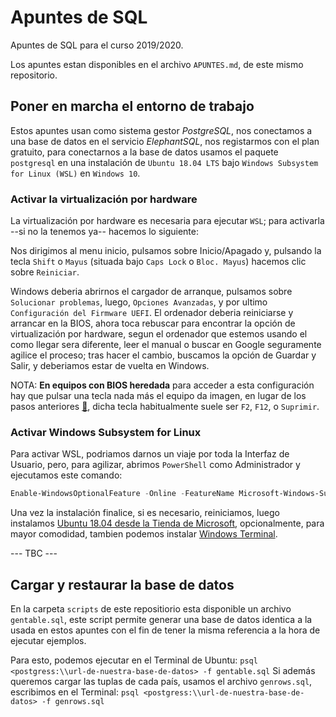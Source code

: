# Apuntes de SQL
Apuntes de SQL para el curso 2019/2020.

Los apuntes estan disponibles en el archivo `APUNTES.md`, de este mismo repositorio.

## Poner en marcha el entorno de trabajo
Estos apuntes usan como sistema gestor *PostgreSQL*, nos conectamos a una base de datos en el servicio *ElephantSQL*, nos registarmos con el plan gratuito, para conectarnos a la base de datos usamos el paquete `postgresql` en una instalación de `Ubuntu 18.04 LTS` bajo `Windows Subsystem for Linux (WSL)` en `Windows 10`.

### Activar la virtualización por hardware
La virtualización por hardware es necesaria para ejecutar `WSL`; para activarla --si no la tenemos ya-- hacemos lo siguiente:

Nos dirigimos al menu inicio, pulsamos sobre Inicio/Apagado y, pulsando la tecla `Shift` o `Mayus` (situada bajo `Caps Lock` o `Bloc. Mayus`) hacemos clic sobre `Reiniciar`.

Windows deberia abrirnos el cargador de arranque, pulsamos sobre `Solucionar problemas`, luego, `Opciones Avanzadas`, y por ultimo `Configuración del Firmware UEFI`. El ordenador deberia reiniciarse y arrancar en la BIOS, ahora toca rebuscar para encontrar la opción de virtualización por hardware, segun el ordenador que estemos usando el como llegar sera diferente, leer el manual o buscar en Google seguramente agilice el proceso; tras hacer el cambio, buscamos la opción de Guardar y Salir, y deberiamos estar de vuelta en Windows.

NOTA: **En equipos con BIOS heredada** para acceder a esta configuración hay que pulsar una tecla nada más el equipo da imagen, en lugar de los pasos anteriores [💩](https://www.google.com/search?q=uefi+memes&tbm=isch), dicha tecla habitualmente suele ser `F2`, `F12`, o `Suprimir`.

### Activar Windows Subsystem for Linux
Para activar WSL, podriamos darnos un viaje por toda la Interfaz de Usuario, pero, para agilizar, abrimos `PowerShell` como Administrador y ejecutamos este comando:

```powershell
Enable-WindowsOptionalFeature -Online -FeatureName Microsoft-Windows-Subsystem-Linux
```

Una vez la instalación finalice, si es necesario, reiniciamos, luego instalamos [Ubuntu 18.04 desde la Tienda de Microsoft](https://www.microsoft.com/store/apps/9N9TNGVNDL3Q), opcionalmente, para mayor comodidad, tambien podemos instalar [Windows Terminal](https://aka.ms/windowsterminal).

--- TBC ---

## Cargar y restaurar la base de datos
En la carpeta `scripts` de este repositiorio esta disponible un archivo `gentable.sql`, este script permite generar una base de datos identica a la usada en estos apuntes con el fin de tener la misma referencia a la hora de ejecutar ejemplos.

Para esto, podemos ejecutar en el Terminal de Ubuntu: `psql <postgress:\\url-de-nuestra-base-de-datos> -f gentable.sql`
Si además queremos cargar las tuplas de cada país, usamos el archivo `genrows.sql`, escribimos en el Terminal: `psql <postgress:\\url-de-nuestra-base-de-datos> -f genrows.sql`